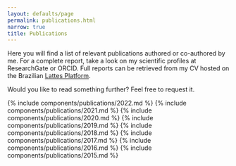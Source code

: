 ```yaml
---
layout: defaults/page
permalink: publications.html
narrow: true
title: Publications
---
```


Here you will find a list of relevant publications authored or co-authored by me. For a complete report, take a look on my scientific profiles at ResearchGate or ORCID. Full reports can be retrieved from my CV hosted on the Brazilian [Lattes Platform](http://lattes.cnpq.br/2612838955804083).

Would you like to read something further? Feel free to request it.

{% include components/publications/2022.md %}
{% include components/publications/2021.md %}
{% include components/publications/2020.md %}
{% include components/publications/2019.md %}
{% include components/publications/2018.md %}
{% include components/publications/2017.md %}
{% include components/publications/2016.md %}
{% include components/publications/2015.md %}




